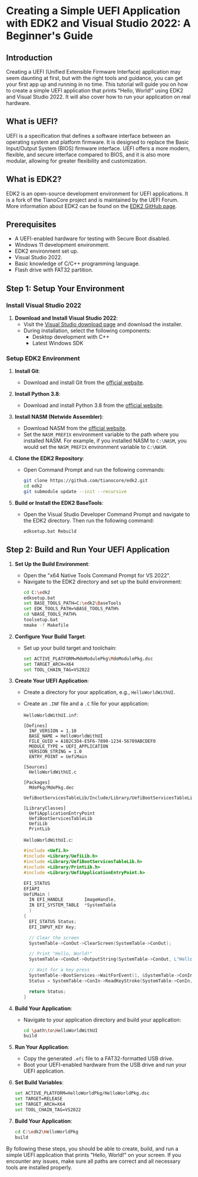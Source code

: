 # Creating a Simple UEFI Application with EDK2 and Visual Studio 2022: A Beginner's Guide

## Introduction

Creating a UEFI (Unified Extensible Firmware Interface) application may seem daunting at first, but with the right tools and guidance, you can get your first app up and running in no time. This tutorial will guide you on how to create a simple UEFI application that prints “Hello, World!” using EDK2 and Visual Studio 2022. It will also cover how to run your application on real hardware.

## What is UEFI?

UEFI is a specification that defines a software interface between an operating system and platform firmware. It is designed to replace the Basic Input/Output System (BIOS) firmware interface. UEFI offers a more modern, flexible, and secure interface compared to BIOS, and it is also more modular, allowing for greater flexibility and customization.

## What is EDK2?

EDK2 is an open-source development environment for UEFI applications. It is a fork of the TianoCore project and is maintained by the UEFI Forum. More information about EDK2 can be found on the [EDK2 GitHub page](https://github.com/tianocore/edk2).

## Prerequisites

- A UEFI-enabled hardware for testing with Secure Boot disabled.
- Windows 11 development environment.
- EDK2 environment set up.
- Visual Studio 2022.
- Basic knowledge of C/C++ programming language.
- Flash drive with FAT32 partition.

## Step 1: Setup Your Environment

### Install Visual Studio 2022

1. **Download and Install Visual Studio 2022**:
   - Visit the [Visual Studio download page](https://visualstudio.microsoft.com/downloads/) and download the installer.
   - During installation, select the following components:
     - Desktop development with C++
     - Latest Windows SDK

### Setup EDK2 Environment

1. **Install Git**:
   - Download and install Git from the [official website](https://git-scm.com/downloads).

2. **Install Python 3.8**:
   - Download and install Python 3.8 from the [official website](https://www.python.org/downloads/).

3. **Install NASM (Netwide Assembler)**:
   - Download NASM from the [official website](https://www.nasm.us/).
   - Set the `NASM_PREFIX` environment variable to the path where you installed NASM. For example, if you installed NASM to `C:\NASM`, you would set the `NASM_PREFIX` environment variable to `C:\NASM`.

4. **Clone the EDK2 Repository**:
   - Open Command Prompt and run the following commands:
     ```sh
     git clone https://github.com/tianocore/edk2.git
     cd edk2
     git submodule update --init --recursive
     ```
5. **Build or Install the EDK2 BaseTools**:
   - Open the Visual Studio Developer Command Prompt and navigate to the EDK2 directory. Then run the following command:
     ```sh
     edksetup.bat Rebuild
     ```

## Step 2: Build and Run Your UEFI Application

1. **Set Up the Build Environment**:
   - Open the "x64 Native Tools Command Prompt for VS 2022".
   - Navigate to the EDK2 directory and set up the build environment:
     ```sh
     cd C:\edk2
     edksetup.bat
     set BASE_TOOLS_PATH=C:\edk2\BaseTools
     set EDK_TOOLS_PATH=%BASE_TOOLS_PATH%
     cd %BASE_TOOLS_PATH%
     toolsetup.bat
     nmake -f Makefile
     ```

2. **Configure Your Build Target**:
   - Set up your build target and toolchain:
     ```sh
     set ACTIVE_PLATFORM=MdeModulePkg\MdeModulePkg.dsc
     set TARGET_ARCH=X64
     set TOOL_CHAIN_TAG=VS2022
     ```

3. **Create Your UEFI Application**:
   - Create a directory for your application, e.g., `HelloWorldWithUI`.
   - Create an `.INF` file and a `.C` file for your application:

     `HelloWorldWithUI.inf`:
     ```plaintext
     [Defines]
       INF_VERSION = 1.10
       BASE_NAME = HelloWorldWithUI
       FILE_GUID = A1B2C3D4-E5F6-7890-1234-56789ABCDEF0
       MODULE_TYPE = UEFI_APPLICATION
       VERSION_STRING = 1.0
       ENTRY_POINT = UefiMain

     [Sources]
       HelloWorldWithUI.c

     [Packages]
       MdePkg/MdePkg.dec
       UefiBootServicesTableLib/Include/Library/UefiBootServicesTableLib.h

     [LibraryClasses]
       UefiApplicationEntryPoint
       UefiBootServicesTableLib
       UefiLib
       PrintLib
     ```

     `HelloWorldWithUI.c`:
     ```c
     #include <Uefi.h>
     #include <Library/UefiLib.h>
     #include <Library/UefiBootServicesTableLib.h>
     #include <Library/PrintLib.h>
     #include <Library/UefiApplicationEntryPoint.h>

     EFI_STATUS
     EFIAPI
     UefiMain (
       IN EFI_HANDLE        ImageHandle,
       IN EFI_SYSTEM_TABLE  *SystemTable
       )
     {
       EFI_STATUS Status;
       EFI_INPUT_KEY Key;

       // Clear the screen
       SystemTable->ConOut->ClearScreen(SystemTable->ConOut);

       // Print "Hello, World!"
       SystemTable->ConOut->OutputString(SystemTable->ConOut, L"Hello, World!\nPress any key to continue...\n");

       // Wait for a key press
       SystemTable->BootServices->WaitForEvent(1, &SystemTable->ConIn->WaitForKey, &Index);
       Status = SystemTable->ConIn->ReadKeyStroke(SystemTable->ConIn, &Key);

       return Status;
     }
     ```

4. **Build Your Application**:
   - Navigate to your application directory and build your application:
     ```sh
     cd \path\to\HelloWorldWithUI
     build
     ```

5. **Run Your Application**:
   - Copy the generated `.efi` file to a FAT32-formatted USB drive.
   - Boot your UEFI-enabled hardware from the USB drive and run your UEFI application.
  
6. **Set Build Variables**:
   ```sh
   set ACTIVE_PLATFORM=HelloWorldPkg/HelloWorldPkg.dsc
   set TARGET=RELEASE
   set TARGET_ARCH=X64
   set TOOL_CHAIN_TAG=VS2022
   ```

7. **Build Your Application**:
   ```sh
   cd C:\edk2\HelloWorldPkg
   build
   ```

By following these steps, you should be able to create, build, and run a simple UEFI application that prints "Hello, World!" on your screen. If you encounter any issues, make sure all paths are correct and all necessary tools are installed properly.
